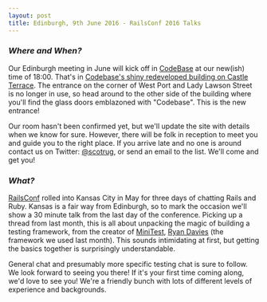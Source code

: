 ```yaml
---
layout: post
title: Edinburgh, 9th June 2016 - RailsConf 2016 Talks
---
```


### *Where and When?*
Our Edinburgh meeting in June will kick off in <a href="http://www.thisiscodebase.com/">CodeBase</a> at our new(ish) time of 18:00. That's in <a href="http://www.openstreetmap.org/node/2622756843#map=18/55.94652/-3.20081&layers=C">Codebase's shiny redeveloped building on Castle Terrace</a>. The entrance on the corner of West Port and Lady Lawson Street is no longer in use, so head around to the other side of the building where you'll find the glass doors emblazoned with "Codebase". This is the new entrance!

Our room hasn't been confirmed yet, but we'll update the site with details when we know for sure. However, there will be folk in reception to meet you and guide you to the right place. If you arrive late and no one is around contact us on Twitter: <a href="https://twitter.com/scotrug">@scotrug</a>, or send an email to the list. We'll come and get you!

### *What?*
<a href="http://railsconf.com/">RailsConf</a> rolled into Kansas City in May for three days of chatting Rails and Ruby. Kansas is a fair way from Edinburgh, so to mark the occasion we'll show a 30 minute talk from the last day of the conference. Picking up a thread from last month, this is all about unpacking the magic of building a testing framework, from the creator of <a href="https://github.com/seattlerb/minitest">MiniTest</a>, <a href="http://www.zenspider.com/">Ryan Davies</a> (the framework we used last month). This sounds intimidating at first, but getting the basics together is surprisingly understandable.

General chat and presumably more specific testing chat is sure to follow. We look forward to seeing you there! If it's your first time coming along, we'd love to see you! We're a friendly bunch with lots of different levels of experience and backgrounds.

